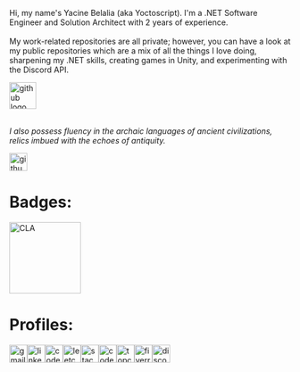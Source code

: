 <p align="left">Hi, my name's Yacine Belalia (aka Yoctoscript). I'm a .NET Software Engineer and Solution Architect with 2 years of experience.<br><br>My work-related repositories are all private; however, you can have a look at my public repositories which are a mix of all the things I love doing, sharpening my .NET skills, creating games in Unity, and experimenting with the Discord API.</p>

<div align="left">
  <img src="https://skillicons.dev/icons?i=cs,dotnet,visualstudio,azure,unity,windows,github" height="48" alt="github logo"/>
</div>

<br>
<p><i>I also possess fluency in the archaic languages of ancient civilizations, relics imbued with the echoes of antiquity.</i></p>
<img src="https://skillicons.dev/icons?i=c,cpp" height="32" alt="github logo"/>

<h1>Badges:</h1>

<div align="left">
  <a href="https://www.credly.com/badges/aa790c20-fcca-41fc-b87a-f43c5fd12d09/public_url" target="_blank">
    <img src="https://raw.githubusercontent.com/yoctoscript/yoctoscript/main/Certifications/C_Certified_Associate_Programmer_Badge.png" width="128" height="128" alt="CLA"  />
  </a>
<div>

<h1>Profiles:</h1>

<div align="left">
  <a href="mailto:yacine.belalia.contact@gmail.com" target="_blank" style="text-decoration: none;"><img src="https://raw.githubusercontent.com/yoctoscript/yoctoscript/main/Icons/gmail.png" width="32" height="32" alt="gmail lolo"/></a><a href="https://www.linkedin.com/in/yacine-belalia/" target="_blank" style="text-decoration: none;"><img src="https://raw.githubusercontent.com/yoctoscript/yoctoscript/main/Icons/linkedin.png" width="32" height="32" alt="linkedin logo"/></a><a href="https://www.codewars.com/users/yoctoscript" target="_blank" style="text-decoration: none;"><img src="https://raw.githubusercontent.com/yoctoscript/yoctoscript/main/Icons/codewars.png" width="32" height="32" alt="codewars logo"/></a><a href="https://leetcode.com/yoctoscript/" target="_blank"><img src="https://raw.githubusercontent.com/yoctoscript/yoctoscript/main/Icons/leetcode.png" width="32" height="32" alt="leetcode logo"  /></a><a href="https://stackoverflow.com/users/24273194/yoctoscript" target="_blank"><img src="https://raw.githubusercontent.com/yoctoscript/yoctoscript/main/Icons/stackoverflow.png" width="32" height="32" alt="stackoverflow logo"  /></a><a href="https://www.codechef.com/users/yoctoscript" target="_blank"><img src="https://raw.githubusercontent.com/yoctoscript/yoctoscript/main/Icons/codechef.png" width="32" height="32" alt="codechef logo"/></a><a href="https://profiles.topcoder.com/yoctoscript" target="_blank"><img src="https://raw.githubusercontent.com/yoctoscript/yoctoscript/main/Icons/topcoder.png" width="32" height="32" alt="topcoder logo"  /></a><a href="https://www.fiverr.com/s/g7wd69" target="_blank"><img src="https://raw.githubusercontent.com/yoctoscript/yoctoscript/main/Icons/fiverr.png" width="32" height="32" alt="fiverr logo"  /></a><a href="discordapp.com/users/1007752311449333811" target="_blank"><img src="https://raw.githubusercontent.com/yoctoscript/yoctoscript/main/Icons/discord.png" width="32" height="32" alt="discord logo" /></a>
</div>